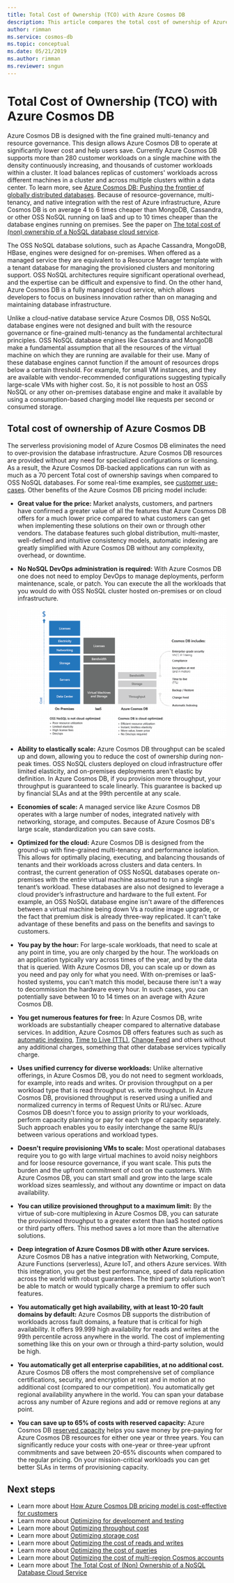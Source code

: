 ```yaml
---
title: Total Cost of Ownership (TCO) with Azure Cosmos DB
description: This article compares the total cost of ownership of Azure Cosmos DB with IaaS and on-premises databases
author: rimman
ms.service: cosmos-db
ms.topic: conceptual
ms.date: 05/21/2019
ms.author: rimman
ms.reviewer: sngun
---
```


# Total Cost of Ownership (TCO) with Azure Cosmos DB

Azure Cosmos DB is designed with the fine grained multi-tenancy and resource governance. This design allows Azure Cosmos DB to operate at significantly lower cost and help users save. Currently Azure Cosmos DB supports more than 280 customer workloads on a single machine with the density continuously increasing, and thousands of customer workloads within a cluster. It load balances replicas of customers' workloads across different machines in a cluster and across multiple clusters within a data center. To learn more, see [Azure Cosmos DB: Pushing the frontier of globally distributed databases](https://azure.microsoft.com/blog/azure-cosmos-db-pushing-the-frontier-of-globally-distributed-databases/). Because of  resource-governance, multi-tenancy, and native integration with the rest of Azure infrastructure, Azure Cosmos DB is on average 4 to 6 times cheaper than MongoDB, Cassandra, or other OSS NoSQL running on IaaS and up to 10 times cheaper than the database engines running on premises. See the paper on [The total cost of (non) ownership of a NoSQL database cloud service](https://documentdbportalstorage.blob.core.windows.net/papers/11.15.2017/NoSQL%20TCO%20paper.pdf).

The OSS NoSQL database solutions, such as Apache Cassandra, MongoDB, HBase, engines were designed for on-premises. When offered as a managed service they are equivalent to a Resource Manager template with a tenant database for managing the provisioned clusters and monitoring support. OSS NoSQL architectures require significant operational overhead, and the expertise can be difficult and expensive to find. On the other hand, Azure Cosmos DB is a fully managed cloud service, which allows developers to focus on business innovation rather than on managing and maintaining database infrastructure. 

Unlike a cloud-native database service Azure Cosmos DB, OSS NoSQL database engines were not designed and built with the resource governance or fine-grained multi-tenancy as the fundamental architectural principles. OSS NoSQL database engines like Cassandra and MongoDB make a fundamental assumption that all the resources of the virtual machine on which they are running are available for their use. Many of these database engines cannot function if the amount of resources drops below a certain threshold. For example, for small VM instances, and they are available with vendor-recommended configurations suggesting typically large-scale VMs with higher cost. So, it is not possible to host an OSS NoSQL or any other on-premises database engine and make it available by using a consumption-based charging model like requests per second or consumed storage.

## Total cost of ownership of Azure Cosmos DB 

The serverless provisioning model of Azure Cosmos DB eliminates the need to over-provision the database infrastructure. Azure Cosmos DB resources are provided without any need for specialized configurations or licensing. As a result, the Azure Cosmos DB-backed applications can run with as much as a 70 percent Total cost of ownership savings when compared to OSS NoSQL databases. For some real-time examples, see [customer use-cases](https://customers.microsoft.com/en-us/search?sq=Cosmos%20DB&ff=&p=0&so=story_publish_date%20desc). Other benefits of the Azure Cosmos DB pricing model include:

* **Great value for the price:** Market analysts, customers, and partners have confirmed a greater value of all the features that Azure Cosmos DB offers for a much lower price compared to what customers can get when implementing these solutions on their own or through other vendors. The database features such global distribution, multi-master, well-defined and intuitive consistency models, automatic indexing are greatly simplified with Azure Cosmos DB without any complexity, overhead, or downtime.

* **No NoSQL DevOps administration is required:** With Azure Cosmos DB one does not need to employ DevOps to manage deployments, perform maintenance, scale, or patch. You can execute the all the workloads that you would do with OSS NoSQL cluster hosted on-premises or on cloud infrastructure.

![Azure Cosmos DB cost of ownership](./media/total-cost-ownership/tco.png)

* **Ability to elastically scale:** Azure Cosmos DB throughput can be scaled up and down, allowing you to reduce the cost of ownership during non-peak times. OSS NoSQL clusters deployed on cloud infrastructure offer limited elasticity, and on-premises deployments aren't elastic by definition. In Azure Cosmos DB, if you provision more throughput, your throughput is guaranteed to scale linearly. This guarantee is backed up by financial SLAs and at the 99th percentile at any scale.

* **Economies of scale:** A managed service like Azure Cosmos DB operates with a large number of nodes, integrated natively with networking, storage, and computes. Because of Azure Cosmos DB's large scale, standardization you can save costs.

* **Optimized for the cloud:** Azure Cosmos DB is designed from the ground-up with fine-grained multi-tenancy and performance isolation. This allows for optimally placing, executing, and balancing thousands of tenants and their workloads across clusters and data centers. In contrast, the current generation of OSS NoSQL databases operate on-premises with the entire virtual machine assumed to run a single tenant’s workload. These databases are also not designed to leverage a cloud provider’s infrastructure and hardware to the full extent. For example, an OSS NoSQL database engine isn't aware of the differences between a virtual machine being down Vs a routine image upgrade, or the fact that premium disk is already three-way replicated. It can't take advantage of these benefits and pass on the benefits and savings to customers.

* **You pay by the hour:** For large-scale workloads, that need to scale at any point in time, you are only charged by the hour. The workloads on an application typically vary across times of the year, and by the data that is queried. With Azure Cosmos DB, you can scale up or down as you need and pay only for what you need. With on-premises or IaaS-hosted systems, you can't match this model, because there isn't a way to decommission the hardware every hour. In such cases, you can potentially save between 10 to 14 times on an average with Azure Cosmos DB.

* **You get numerous features for free:** In Azure Cosmos DB, write workloads are substantially cheaper compared to alternative database services. In addition, Azure Cosmos DB offers features such as such as [automatic indexing](indexing-policies.md), [Time to Live (TTL)](time-to-live.md), [Change Feed](change-feed.md) and others without any additional charges, something that other database services typically charge.

* **Uses unified currency for diverse workloads:** Unlike alternative offerings, in Azure Cosmos DB, you do not need to segment workloads, for example, into reads and writes. Or provision throughput on a per workload type that is read throughput vs. write throughput. In Azure Cosmos DB, provisioned throughput is reserved using a unified and normalized currency in terms of Request Units or RU/sec. Azure Cosmos DB doesn't force you to assign priority to your workloads, perform capacity planning or pay for each type of capacity separately. Such approach enables you to easily interchange the same RU/s between various operations and workload types.

* **Doesn't require provisioning VMs to scale:** Most operational databases require you to go with large virtual machines to avoid noisy neighbors and for loose resource governance, if you want scale. This puts the burden and the upfront commitment of cost on the customers. With Azure Cosmos DB, you can start small and grow into the large scale workload sizes seamlessly, and without any downtime or impact on data availability.

* **You can utilize provisioned throughput to a maximum limit:** By the virtue of sub-core multiplexing in Azure Cosmos DB, you can saturate the provisioned throughput to a greater extent than IaaS hosted options or third party offers. This method saves a lot more than the alternative solutions.

* **Deep integration of Azure Cosmos DB with other Azure services.** Azure Cosmos DB has a native integration with Networking, Compute, Azure Functions (serverless), Azure IoT, and others Azure services. With this integration, you get the best performance, speed of data replication across the world with robust guarantees. The third party solutions won't be able to match or would typically charge a premium to offer such features.

* **You automatically get high availability, with at least 10-20 fault domains by default:** Azure Cosmos DB supports the distribution of workloads across fault domains, a feature that is critical for high availability. It offers 99.999 high availability for reads and writes at the 99th percentile across anywhere in the world. The cost of implementing something like this on your own or through a third-party solution, would be high.

* **You automatically get all enterprise capabilities, at no additional cost.** Azure Cosmos DB offers the most comprehensive set of compliance certifications, security, and encryption at rest and in motion at no additional cost (compared to our competition). You automatically get regional availability anywhere in the world. You can span your database across any number of Azure regions and add or remove regions at any point.

* **You can save up to 65% of costs with reserved capacity:** Azure Cosmos DB [reserved capacity](cosmos-db-reserved-capacity.md) helps you save money by pre-paying for Azure Cosmos DB resources for either one year or three years. You can significantly reduce your costs with one-year or three-year upfront commitments and save between 20-65% discounts when compared to the regular pricing. On your mission-critical workloads you can get better SLAs in terms of provisioning capacity.

## Next steps

* Learn more about [How Azure Cosmos DB pricing model is cost-effective for customers](total-cost-ownership.md)
* Learn more about [Optimizing for development and testing](optimize-dev-test.md)
* Learn more about [Optimizing throughput cost](optimize-cost-throughput.md)
* Learn more about [Optimizing storage cost](optimize-cost-storage.md)
* Learn more about [Optimizing the cost of reads and writes](optimize-cost-reads-writes.md)
* Learn more about [Optimizing the cost of queries](optimize-cost-queries.md)
* Learn more about [Optimizing the cost of multi-region Cosmos accounts](optimize-cost-regions.md)
* Learn more about [The Total Cost of (Non) Ownership of a NoSQL Database Cloud Service](https://documentdbportalstorage.blob.core.windows.net/papers/11.15.2017/NoSQL%20TCO%20paper.pdf)
